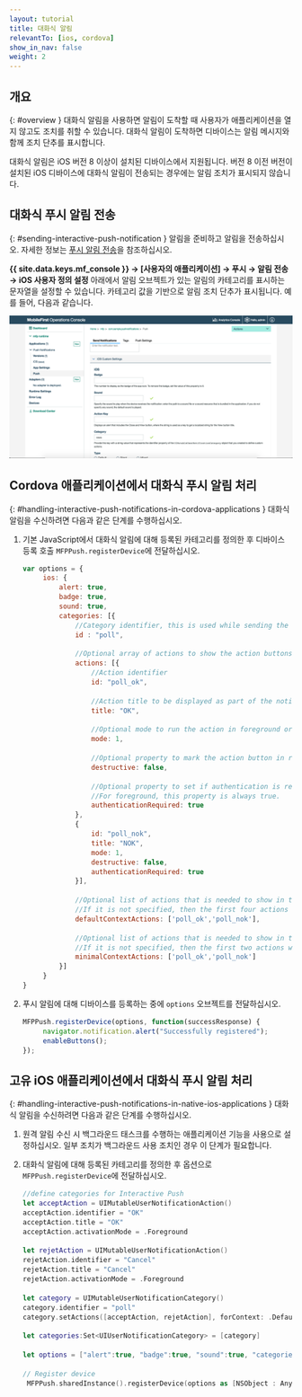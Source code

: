```yaml
---
layout: tutorial
title: 대화식 알림
relevantTo: [ios, cordova]
show_in_nav: false
weight: 2
---
```

<!-- NLS_CHARSET=UTF-8 -->
## 개요
{: #overview }
대화식 알림을 사용하면 알림이 도착할 때 사용자가 애플리케이션을 열지 않고도 조치를 취할 수 있습니다. 대화식 알림이 도착하면 디바이스는 알림 메시지와 함께 조치 단추를 표시합니다.

대화식 알림은 iOS 버전 8 이상이 설치된 디바이스에서 지원됩니다. 버전 8 이전 버전이 설치된 iOS 디바이스에 대화식 알림이 전송되는 경우에는 알림 조치가 표시되지 않습니다.

## 대화식 푸시 알림 전송
{: #sending-interactive-push-notification }
알림을 준비하고 알림을 전송하십시오. 자세한 정보는 [푸시 알림 전송](../../sending-notifications)을 참조하십시오.

**{{ site.data.keys.mf_console }} → [사용자의 애플리케이션] → 푸시 → 알림 전송 → iOS 사용자 정의 설정** 아래에서 알림 오브젝트가 있는 알림의 카테고리를 표시하는 문자열을 설정할 수 있습니다. 카테고리 값을 기반으로 알림 조치 단추가 표시됩니다. 예를 들어, 다음과 같습니다.

![{{ site.data.keys.mf_console }}에서 iOS 대화식 알림의 카테고리 설정](categories-for-interactive-notifications.png)

## Cordova 애플리케이션에서 대화식 푸시 알림 처리
{: #handling-interactive-push-notifications-in-cordova-applications }
대화식 알림을 수신하려면 다음과 같은 단계를 수행하십시오.

1. 기본 JavaScript에서 대화식 알림에 대해 등록된 카테고리를 정의한 후 디바이스 등록 호출 `MFPPush.registerDevice`에 전달하십시오.

   ```javascript
   var options = {
        ios: {
            alert: true,
            badge: true,
            sound: true,     
            categories: [{
                //Category identifier, this is used while sending the notification.
                id : "poll", 

                //Optional array of actions to show the action buttons along with the message.    
                actions: [{
                    //Action identifier
                    id: "poll_ok", 

                    //Action title to be displayed as part of the notification button.
                    title: "OK", 

                    //Optional mode to run the action in foreground or background. 1-foreground. 0-background. Default is foreground.
                    mode: 1,  

                    //Optional property to mark the action button in red color. Default is false.
                    destructive: false,

                    //Optional property to set if authentication is required or not before running the action.(Screen lock).
                    //For foreground, this property is always true.
                    authenticationRequired: true
                },
                {
                    id: "poll_nok",
                    title: "NOK",
                    mode: 1,
                    destructive: false,
                    authenticationRequired: true
                }],
                    
                //Optional list of actions that is needed to show in the case alert. 
                //If it is not specified, then the first four actions will be shown.
                defaultContextActions: ['poll_ok','poll_nok'],

                //Optional list of actions that is needed to show in the notification center, lock screen. 
                //If it is not specified, then the first two actions will be shown.
                minimalContextActions: ['poll_ok','poll_nok'] 
            }]     
        }
   }
   ```

2. 푸시 알림에 대해 디바이스를 등록하는 중에 `options` 오브젝트를 전달하십시오.

   ```javascript
   MFPPush.registerDevice(options, function(successResponse) {
  		navigator.notification.alert("Successfully registered");
  		enableButtons();
   });  
   ```

## 고유 iOS 애플리케이션에서 대화식 푸시 알림 처리
{: #handling-interactive-push-notifications-in-native-ios-applications }
대화식 알림을 수신하려면 다음과 같은 단계를 수행하십시오.

1. 원격 알림 수신 시 백그라운드 태스크를 수행하는 애플리케이션 기능을 사용으로 설정하십시오. 일부 조치가 백그라운드 사용 조치인 경우 이 단계가 필요합니다.
2. 대화식 알림에 대해 등록된 카테고리를 정의한 후 옵션으로 `MFPPush.registerDevice`에 전달하십시오.

   ```swift
   //define categories for Interactive Push
   let acceptAction = UIMutableUserNotificationAction()
   acceptAction.identifier = "OK"
   acceptAction.title = "OK"
   acceptAction.activationMode = .Foreground

   let rejetAction = UIMutableUserNotificationAction()
   rejetAction.identifier = "Cancel"
   rejetAction.title = "Cancel"
   rejetAction.activationMode = .Foreground

   let category = UIMutableUserNotificationCategory()
   category.identifier = "poll"
   category.setActions([acceptAction, rejetAction], forContext: .Default)

   let categories:Set<UIUserNotificationCategory> = [category]

   let options = ["alert":true, "badge":true, "sound":true, "categories": categories]

   // Register device
    MFPPush.sharedInstance().registerDevice(options as [NSObject : AnyObject], completionHandler: {(response: WLResponse!, error: NSError!) -> Void in
   ```
